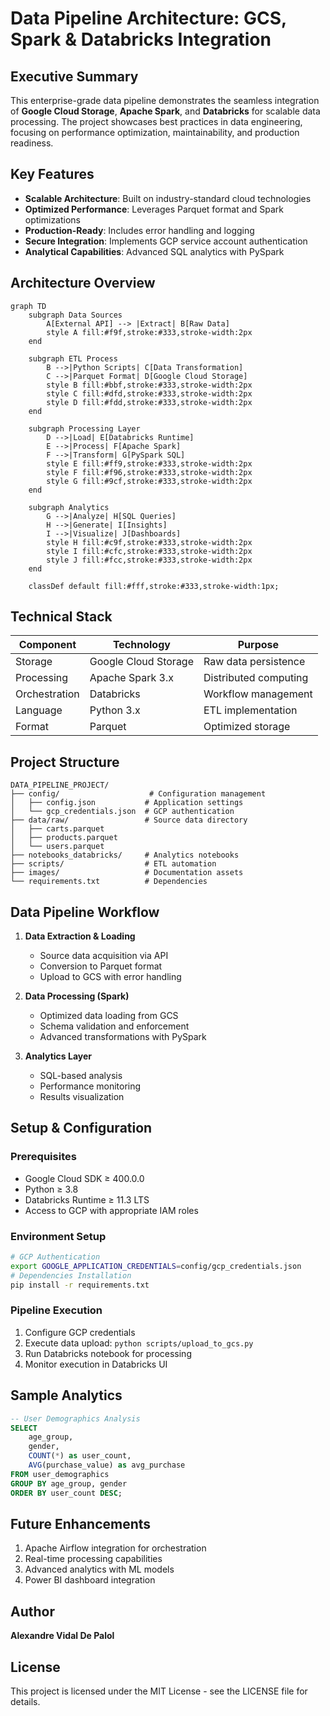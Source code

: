 # Data Pipeline Architecture: GCS, Spark & Databricks Integration

## Executive Summary
This enterprise-grade data pipeline demonstrates the seamless integration of **Google Cloud Storage**, **Apache Spark**, and **Databricks** for scalable data processing. The project showcases best practices in data engineering, focusing on performance optimization, maintainability, and production readiness.

## Key Features
- **Scalable Architecture**: Built on industry-standard cloud technologies
- **Optimized Performance**: Leverages Parquet format and Spark optimizations
- **Production-Ready**: Includes error handling and logging
- **Secure Integration**: Implements GCP service account authentication
- **Analytical Capabilities**: Advanced SQL analytics with PySpark

## Architecture Overview
```mermaid
graph TD
    subgraph Data Sources
        A[External API] --> |Extract| B[Raw Data]
        style A fill:#f9f,stroke:#333,stroke-width:2px
    end

    subgraph ETL Process
        B -->|Python Scripts| C[Data Transformation]
        C -->|Parquet Format| D[Google Cloud Storage]
        style B fill:#bbf,stroke:#333,stroke-width:2px
        style C fill:#dfd,stroke:#333,stroke-width:2px
        style D fill:#fdd,stroke:#333,stroke-width:2px
    end

    subgraph Processing Layer
        D -->|Load| E[Databricks Runtime]
        E -->|Process| F[Apache Spark]
        F -->|Transform| G[PySpark SQL]
        style E fill:#ff9,stroke:#333,stroke-width:2px
        style F fill:#f96,stroke:#333,stroke-width:2px
        style G fill:#9cf,stroke:#333,stroke-width:2px
    end

    subgraph Analytics
        G -->|Analyze| H[SQL Queries]
        H -->|Generate| I[Insights]
        I -->|Visualize| J[Dashboards]
        style H fill:#c9f,stroke:#333,stroke-width:2px
        style I fill:#cfc,stroke:#333,stroke-width:2px
        style J fill:#fcc,stroke:#333,stroke-width:2px
    end

    classDef default fill:#fff,stroke:#333,stroke-width:1px;
```

## Technical Stack
| Component | Technology | Purpose |
|-----------|------------|----------|
| Storage | Google Cloud Storage | Raw data persistence |
| Processing | Apache Spark 3.x | Distributed computing |
| Orchestration | Databricks | Workflow management |
| Language | Python 3.x | ETL implementation |
| Format | Parquet | Optimized storage |

## Project Structure
```
DATA_PIPELINE_PROJECT/
├── config/                    # Configuration management
│   ├── config.json           # Application settings
│   └── gcp_credentials.json  # GCP authentication
├── data/raw/                 # Source data directory
│   ├── carts.parquet
│   ├── products.parquet
│   └── users.parquet
├── notebooks_databricks/     # Analytics notebooks
├── scripts/                  # ETL automation
├── images/                   # Documentation assets
└── requirements.txt          # Dependencies
```

## Data Pipeline Workflow
1. **Data Extraction & Loading**
   - Source data acquisition via API
   - Conversion to Parquet format
   - Upload to GCS with error handling

2. **Data Processing (Spark)**
   - Optimized data loading from GCS
   - Schema validation and enforcement
   - Advanced transformations with PySpark

3. **Analytics Layer**
   - SQL-based analysis
   - Performance monitoring
   - Results visualization

## Setup & Configuration
### Prerequisites
- Google Cloud SDK ≥ 400.0.0
- Python ≥ 3.8
- Databricks Runtime ≥ 11.3 LTS
- Access to GCP with appropriate IAM roles

### Environment Setup
```bash
# GCP Authentication
export GOOGLE_APPLICATION_CREDENTIALS=config/gcp_credentials.json
# Dependencies Installation
pip install -r requirements.txt
```

### Pipeline Execution
1. Configure GCP credentials
2. Execute data upload: `python scripts/upload_to_gcs.py`
3. Run Databricks notebook for processing
4. Monitor execution in Databricks UI

## Sample Analytics
```sql
-- User Demographics Analysis
SELECT 
    age_group,
    gender,
    COUNT(*) as user_count,
    AVG(purchase_value) as avg_purchase
FROM user_demographics
GROUP BY age_group, gender
ORDER BY user_count DESC;
```
## Future Enhancements
1. Apache Airflow integration for orchestration
2. Real-time processing capabilities
3. Advanced analytics with ML models
4. Power BI dashboard integration

##  Author
**Alexandre Vidal De Palol**

## License
This project is licensed under the MIT License - see the LICENSE file for details.

